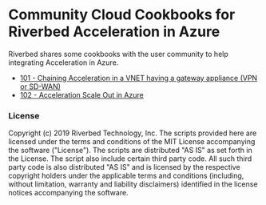 # Community Cloud Cookbooks for Riverbed Acceleration in Azure

Riverbed shares some cookbooks with the user community to help integrating Acceleration in Azure.

- [101 - Chaining Acceleration in a VNET having a gateway appliance (VPN or SD-WAN)](101-service-chain-gw-appliance.md)
- [102 - Acceleration Scale Out in Azure](102-scale-out.md)

### License

Copyright (c) 2019 Riverbed Technology, Inc.
The scripts provided here are licensed under the terms and conditions of the MIT License accompanying the software ("License"). The scripts are distributed "AS IS" as set forth in the License. The script also include certain third party code. All such third party code is also distributed "AS IS" and is licensed by the respective copyright holders under the applicable terms and conditions (including, without limitation, warranty and liability disclaimers) identified in the license notices accompanying the software.
